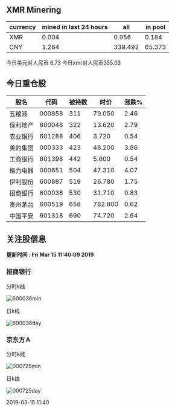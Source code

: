 ## XMR Minering

|currency|mined in last 24 hours|all|in pool|
|---|---|---|---|
|XMR|0.004|0.956|0.184|
|CNY|1.284|339.492|65.373|

今日美元对人民币 6.73	今日xmr对人民币355.03


## 今日重仓股 

|股名|代码|被持数|时价|涨跌%|
|---|---|---|---|---|
|五粮液|000858|311|79.050|2.46|
|保利地产|600048|322|13.620|2.79|
|农业银行|601288|406|3.720|0.54|
|美的集团|000333|423|48.200|3.86|
|工商银行|601398|442|5.600|0.54|
|格力电器|000651|504|47.310|4.07|
|伊利股份|600887|519|26.780|1.75|
|招商银行|600036|530|31.710|0.83|
|贵州茅台|600519|658|782.800|0.62|
|中国平安|601318|690|74.720|2.64|

## 关注股信息
**更新时间 : Fri Mar 15 11:40:09 2019**
### 招商银行 
分时k线

![600036min](http://image.sinajs.cn/newchart/min/n/sh600036.gif)

日k线

![600036day](http://image.sinajs.cn/newchart/daily/n/sh600036.gif)

### 京东方Ａ 
分时k线

![000725min](http://image.sinajs.cn/newchart/min/n/sz000725.gif)

日k线

![000725day](http://image.sinajs.cn/newchart/daily/n/sz000725.gif)

2019-03-15 11:40
